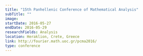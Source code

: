 ```yaml
---
title: "15th Panhellenic Conference of Mathematical Analysis"
subTitle: ""
image:
startDate: 2016-05-27
endDate: 2016-05-29
researchFields: Analysis
location: Heraklion, Crete, Greece
link: http://fourier.math.uoc.gr/pcma2016/
type: conference
---
```

